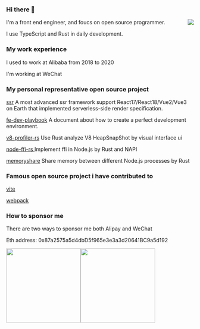 ### Hi there 👋

<img align="right" src="https://github-readme-stats.vercel.app/api?username=zhangyuang&show_icons=true&theme=default_repocard" />

I'm a front end engineer, and foucs on open source programmer.

I use TypeScript and Rust in daily development.

### My work experience

I used to work at Alibaba from 2018 to 2020

I'm working at WeChat

### My personal representative open source project

[ssr](https://github.com/zhangyuang/ssr) A most advanced ssr framework support React17/React18/Vue2/Vue3 on Earth that implemented serverless-side render specification.

[fe-dev-playbook](https://github.com/zhangyuang/fe-dev-playbook) A document about how to create a perfect development environment.

[v8-profiler-rs](https://github.com/zhangyuang/v8-profiler-rs) Use Rust analyze V8 HeapSnapShot by visual interface ui

[node-ffi-rs ](https://github.com/zhangyuang/node-ffi-rs) Implement ffi in Node.js by Rust and NAPI

[memoryshare](https://github.com/zhangyuang/memoryshare) Share memory between different Node.js processes by Rust

### Famous open source project i have contributed to


[vite](https://github.com/vitejs/vite/issues?q=zhangyuang)


[webpack](https://github.com/webpack/webpack-dev-server/issues?q=zhangyuang)


### How to sponsor me


There are two ways to sponsor me both Alipay and WeChat

Eth address: 0x87a2575a5d4dbD5f965e3e3a3d20641BC9a5d192


<div style="display:flex">
  <img src="https://res.wx.qq.com/op_res/iFZOgoe_-KP8Y-EfgfZkEEQ4fU2WcAhMbubL3CFq9VbCktQyiUO5tnJouMfJhvBX4JQ2Wio1Pw04PR68MBjbwQ" width=200>
  <img src="https://res.wx.qq.com/op_res/9jSx7WJn6FBlfQ0ColL4hnvX91D9MlB_XPCgLFM527qknHp0utXZkLah6MYcumdVejK4884dvgkY0NIbBLPrYg" width=200>
</div>

